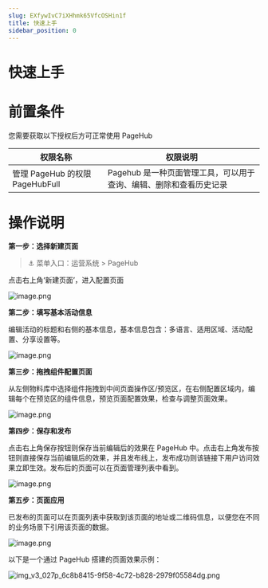 ```yaml
---
slug: EXfywIvC7iXHhmk65VfcOSHin1f
title: 快速上手
sidebar_position: 0
---
```



# 快速上手


# 前置条件


您需要获取以下授权后方可正常使用 PageHub


| **权限名称**                 | **权限说明**                             |
| ------------------------ | ------------------------------------ |
| 管理 PageHub 的权限 PageHubFull | Pagehub 是一种页面管理工具，可以用于查询、编辑、删除和查看历史记录 |


# 操作说明


**第一步：选择新建页面**


> ⚓ 菜单入口：运营系统 > PageHub


点击右上角‘新建页面’，进入配置页面


![image.png](/assets/4a233d2c2efab9eb868b0c58a42d791c.png)


**第二步：填写基本活动信息**


编辑活动的标题和右侧的基本信息，基本信息包含：多语言、适用区域、活动配置、分享设置等。


![image.png](/assets/0497e568ac7f2b20cd2ea75dc89244ba.png)


**第三步：拖拽组件配置页面**


从左侧物料库中选择组件拖拽到中间页面操作区/预览区，在右侧配置区域内，编辑每个在预览区的组件信息，预览页面配置效果，检查与调整页面效果。


![image.png](/assets/5d209441ae3d75ea6048462f87cb5787.png)


**第四步：保存和发布**


点击右上角保存按钮则保存当前编辑后的效果在 PageHub 中。点击右上角发布按钮则直接保存当前编辑后的效果，并且发布线上，发布成功则该链接下用户访问效果立即生效。发布后的页面可以在页面管理列表中看到。


![image.png](/assets/4e91acbc8b5d59c8e5f0d8aae42f81d6.png)


**第五步：页面应用**


已发布的页面可以在页面列表中获取到该页面的地址或二维码信息，以便您在不同的业务场景下引用该页面的数据。


![image.png](/assets/5be99571b8f16463accbaeeecbf9d75f.png)


以下是一个通过 PageHub 搭建的页面效果示例：


![img_v3_027p_6c8b8415-9f58-4c72-b828-2979f05584dg.png](/assets/a0dcf160d57739cd4c67d007f497602e.png)

